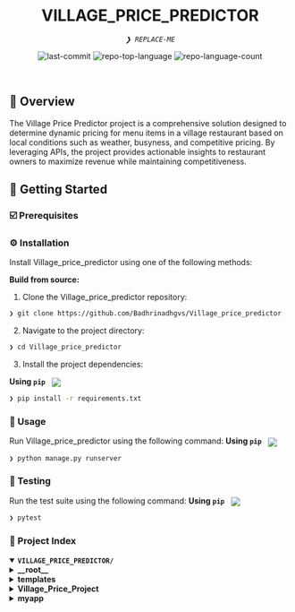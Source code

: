 <p align="center"><h1 align="center">VILLAGE_PRICE_PREDICTOR</h1></p>
<p align="center">
	<em><code>❯ REPLACE-ME</code></em>
</p>
<p align="center">
	<img src="https://img.shields.io/github/last-commit/Badhrinadhgvs/Village_price_predictor?style=default&logo=git&logoColor=white&color=0080ff" alt="last-commit">
	<img src="https://img.shields.io/github/languages/top/Badhrinadhgvs/Village_price_predictor?style=default&color=0080ff" alt="repo-top-language">
	<img src="https://img.shields.io/github/languages/count/Badhrinadhgvs/Village_price_predictor?style=default&color=0080ff" alt="repo-language-count">
</p>
<p align="center"><!-- default option, no dependency badges. -->
</p>
<p align="center">
	<!-- default option, no dependency badges. -->
</p>
<br>


## 📍 Overview
The Village Price Predictor project is a comprehensive solution designed to determine dynamic pricing for menu items in a village restaurant based on local conditions such as weather, busyness, and competitive pricing. By leveraging APIs,  the project provides actionable insights to restaurant owners to maximize revenue while maintaining competitiveness.


## 🚀 Getting Started

### ☑️ Prerequisites

### ⚙️ Installation

Install Village_price_predictor using one of the following methods:

**Build from source:**

1. Clone the Village_price_predictor repository:
```sh
❯ git clone https://github.com/Badhrinadhgvs/Village_price_predictor
```

2. Navigate to the project directory:
```sh
❯ cd Village_price_predictor
```

3. Install the project dependencies:


**Using `pip`** &nbsp; [<img align="center" src="https://img.shields.io/badge/Pip-3776AB.svg?style={badge_style}&logo=pypi&logoColor=white" />](https://pypi.org/project/pip/)

```sh
❯ pip install -r requirements.txt
```




### 🤖 Usage
Run Village_price_predictor using the following command:
**Using `pip`** &nbsp; [<img align="center" src="https://img.shields.io/badge/Pip-3776AB.svg?style={badge_style}&logo=pypi&logoColor=white" />](https://pypi.org/project/pip/)

```sh
❯ python manage.py runserver
```


### 🧪 Testing
Run the test suite using the following command:
**Using `pip`** &nbsp; [<img align="center" src="https://img.shields.io/badge/Pip-3776AB.svg?style={badge_style}&logo=pypi&logoColor=white" />](https://pypi.org/project/pip/)

```sh
❯ pytest
```

### 📂 Project Index
<details open>
	<summary><b><code>VILLAGE_PRICE_PREDICTOR/</code></b></summary>
	<details> <!-- __root__ Submodule -->
		<summary><b>__root__</b></summary>
		<blockquote>
			<table>
			<tr>
				<td><b><a href='https://github.com/Badhrinadhgvs/Village_price_predictor/blob/master/manage.py'>manage.py</a></b></td>
			</tr>
			<tr>
				<td><b><a href='https://github.com/Badhrinadhgvs/Village_price_predictor/blob/master/db.sqlite3'>db.sqlite3</a></b></td>
			</tr>
			<tr>
				<td><b><a href='https://github.com/Badhrinadhgvs/Village_price_predictor/blob/master/requirements.txt'>requirements.txt</a></b></td>
			</tr>
			</table>
		</blockquote>
	</details>
	<details> <!-- templates Submodule -->
		<summary><b>templates</b></summary>
		<blockquote>
			<table>
			<tr>
				<td><b><a href='https://github.com/Badhrinadhgvs/Village_price_predictor/blob/master/templates/index.html'>index.html</a></b></td>
			</tr>
			</table>
		</blockquote>
	</details>
	<details> <!-- Village_Price_Project Submodule -->
		<summary><b>Village_Price_Project</b></summary>
		<blockquote>
			<table>
			<tr>
				<td><b><a href='https://github.com/Badhrinadhgvs/Village_price_predictor/blob/master/Village_Price_Project/settings.py'>settings.py</a></b></td>
			</tr>
			<tr>
				<td><b><a href='https://github.com/Badhrinadhgvs/Village_price_predictor/blob/master/Village_Price_Project/urls.py'>urls.py</a></b></td>
			</tr>
			<tr>
				<td><b><a href='https://github.com/Badhrinadhgvs/Village_price_predictor/blob/master/Village_Price_Project/asgi.py'>asgi.py</a></b></td>
			</tr>
			<tr>
				<td><b><a href='https://github.com/Badhrinadhgvs/Village_price_predictor/blob/master/Village_Price_Project/wsgi.py'>wsgi.py</a></b></td>
			</tr>
			</table>
		</blockquote>
	</details>
	<details> <!-- myapp Submodule -->
		<summary><b>myapp</b></summary>
		<blockquote>
			<table>
			<tr>
				<td><b><a href='https://github.com/Badhrinadhgvs/Village_price_predictor/blob/master/myapp/tests.py'>tests.py</a></b></td>
			</tr>
			<tr>
				<td><b><a href='https://github.com/Badhrinadhgvs/Village_price_predictor/blob/master/myapp/views.py'>views.py</a></b></td>
			</tr>
			<tr>
				<td><b><a href='https://github.com/Badhrinadhgvs/Village_price_predictor/blob/master/myapp/apps.py'>apps.py</a></b></td>
			</tr>
			<tr>
				<td><b><a href='https://github.com/Badhrinadhgvs/Village_price_predictor/blob/master/myapp/utils.py'>utils.py</a></b></td>
			</tr>
			<tr>
				<td><b><a href='https://github.com/Badhrinadhgvs/Village_price_predictor/blob/master/myapp/urls.py'>urls.py</a></b></td>
			</tr>
			<tr>
				<td><b><a href='https://github.com/Badhrinadhgvs/Village_price_predictor/blob/master/myapp/admin.py'>admin.py</a></b></td>
			</tr>
			<tr>
				<td><b><a href='https://github.com/Badhrinadhgvs/Village_price_predictor/blob/master/myapp/models.py'>models.py</a></b></td>
			</tr>
			</table>
		</blockquote>
	</details>
</details>


